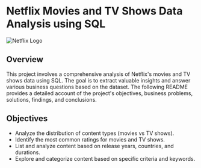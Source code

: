 # Netflix Movies and TV Shows Data Analysis using SQL

![Netflix Logo](https://github.com/najirh/netflix_sql_project/blob/main/logo.png)

## Overview
This project involves a comprehensive analysis of Netflix's movies and TV shows data using SQL. The goal is to extract valuable insights and answer various business questions based on the dataset. The following README provides a detailed account of the project's objectives, business problems, solutions, findings, and conclusions.

## Objectives

* Analyze the distribution of content types (movies vs TV shows). <br>
* Identify the most common ratings for movies and TV shows. <br>
* List and analyze content based on release years, countries, and durations. <br>
* Explore and categorize content based on specific criteria and keywords. <br>
